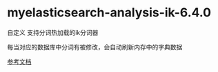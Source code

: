 # myelasticsearch-analysis-ik-6.4.0
自定义 支持分词热加载的ik分词器  

每当对应的数据库中分词有被修改，会自动刷新内存中的字典数据

[参考文档](http://212.64.23.26/wordpress/elasticsearch/30.html)
